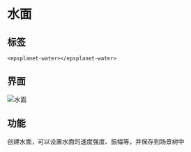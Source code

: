 #  水面

## 标签

```vue
<epsplanet-water></epsplanet-water>
```
## 界面
![水面](../../assets/water.png)
## 功能
创建水面，可以设置水面的速度强度、振幅等，并保存到场景树中